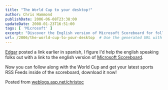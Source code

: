 ```yaml
---
title: "The World Cup to your desktop!"
author: Chris Hammond
publishDate: 2006-06-08T23:38:00
updateDate: 2008-01-23T16:51:00
tags: [ 'Microsoft' ]
excerpt: "Discover the English version of Microsoft Scoreboard for following the World Cup and getting sports RSS Feeds. Download now! #MicrosoftScoreboard #WorldCup"
url: /2006/the-world-cup-to-your-desktop  # Use the generated URL with year
---
```

<P><A href="/esanchez/archive/2006/06/08/Follow-the-Germany-World-Cup-with-Microsoft-Scoreboard.aspx">Edgar</A> posted a link earlier in spanish, I figure I'd help the english speaking folks out with a link to the english version of <A href="https://www.microsoft.com/downloads/details.aspx?familyid=df6a6e6e-21af-4786-ad1d-a38e8bfda82f&amp;displaylang=en">Microsoft Scoreboard</A>.</P> <P>Now you can follow along with the World Cup and get your latest sports RSS Feeds inside of the scoreboard, download it now!</P> Posted from <A href="https://weblogs.asp.net/christoc/">weblogs.asp.net/christoc</a>


